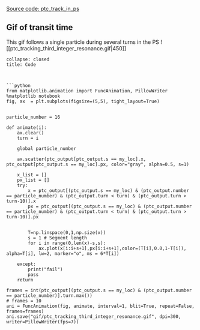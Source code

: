 
[Source code: ptc_track_in_ps](https://gitlab.cern.ch/eljohnso/acc-models-tls-eliott-fork/-/blob/EliottBranch/ps_extraction/east-fast-extraction/ptc_track_in_ps.ipynb)

## Gif of transit time

This gif follows a single particle during several turns in the PS
![[ptc_tracking_third_integer_resonance.gif|450]]

```ad-example
collapse: closed
title: Code



```python
from matplotlib.animation import FuncAnimation, PillowWriter
%matplotlib notebook
fig, ax  = plt.subplots(figsize=(5,5), tight_layout=True)


particle_number = 16

def animate(i):
    ax.clear()
    turn = i

    global particle_number
    
    ax.scatter(ptc_output[ptc_output.s == my_loc].x, ptc_output[ptc_output.s == my_loc].px, color="gray", alpha=0.5, s=1)
    
    x_list = []
    px_list = []
    try:
        x = ptc_output[(ptc_output.s == my_loc) & (ptc_output.number == particle_number) & (ptc_output.turn < turn) & (ptc_output.turn > turn-10)].x
        px = ptc_output[(ptc_output.s == my_loc) & (ptc_output.number == particle_number) & (ptc_output.turn < turn) & (ptc_output.turn > turn-10)].px

        
        T=np.linspace(0,1,np.size(x))
        s = 1 # Segment length
        for i in range(0,len(x)-s,s):
            ax.plot(x[i:i+s+1],px[i:i+s+1],color=(T[i],0.0,1-T[i]), alpha=T[i], lw=2, marker="o", ms = 6*T[i])
            
    except:
        print("fail")
        pass
    return
    
frames = int(ptc_output[(ptc_output.s == my_loc) & (ptc_output.number == particle_number)].turn.max())
# frames = 10
ani = FuncAnimation(fig, animate, interval=1, blit=True, repeat=False, frames=frames)
ani.save("gif/ptc_tracking_third_integer_resonance.gif", dpi=300, writer=PillowWriter(fps=7))
```

